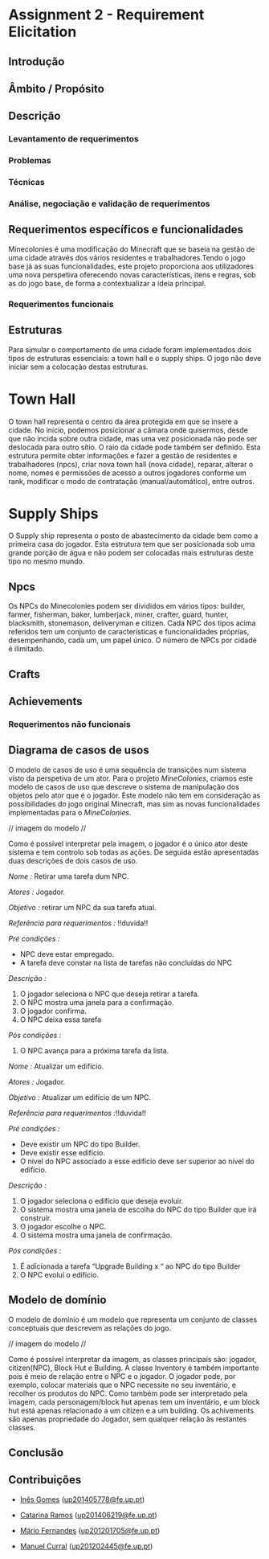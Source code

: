 # Assignment 2 - Requirement Elicitation #

## Introdução ##


## Âmbito / Propósito ##


## Descrição ##

### Levantamento de requerimentos ###

### Problemas ###

### Técnicas ###

### Análise, negociação e validação de requerimentos ###


## Requerimentos específicos e funcionalidades ##

Minecolonies é uma modificação do Minecraft que se baseia na gestão de uma cidade através dos vários residentes e trabalhadores.Tendo o jogo base já as suas funcionalidades, este projeto proporciona aos utilizadores uma nova perspetiva oferecendo novas características, itens e regras, sob as do jogo base, de forma a contextualizar a ideia principal.

### Requerimentos funcionais ###

## Estruturas ##

Para simular o comportamento de uma cidade foram implementados dois tipos de estruturas essenciais: a town hall e o supply ships. O jogo não deve iniciar sem a colocação destas estruturas.

# Town Hall #

O town hall representa o centro da área protegida em que se insere a cidade. No início, podemos posicionar a câmara onde quisermos, desde que não incida sobre outra cidade, mas uma vez posicionada não pode ser deslocada para outro sítio. O raio da cidade pode também ser definido.
Esta estrutura permite obter informações e fazer a gestão de residentes e trabalhadores (npcs), criar nova town hall (nova cidade), reparar, alterar o nome, nomes e permissões de acesso a outros jogadores conforme um rank, modificar o modo de contratação (manual/automático), entre outros.

# Supply Ships #

O Supply ship representa o posto de abastecimento da cidade bem como a primeira casa do jogador. Esta estrutura tem que ser posicionada sob uma grande porção de água e não podem ser colocadas mais estruturas deste tipo no mesmo mundo.

## Npcs ##

Os NPCs do Minecolonies podem ser divididos em vários tipos: builder, farmer, fisherman, baker, lumberjack, miner, crafter, guard, hunter, blacksmith, stonemason, deliveryman e citizen. Cada NPC dos tipos acima referidos tem um conjunto de características e funcionalidades próprias, desempenhando, cada um, um papel único. O número de NPCs por cidade é ilimitado.

## Crafts ##

## Achievements ##

### Requerimentos não funcionais ###


## Diagrama de casos de usos ##

O modelo de casos de uso é uma sequência de transições num sistema visto da perspetiva de um ator.
Para o projeto *MineColonies*, criamos este modelo de casos de uso que descreve o sistema de manipulação dos objetos pelo ator que é o jogador. Este modelo não tem em consideração as possibilidades do jogo original Minecraft, mas sim as novas funcionalidades implementadas para o *MineColonies*.


// imagem do modelo //


Como é possível interpretar pela imagem, o jogador é o único ator deste sistema e tem controlo sob todas as ações. De seguida estão apresentadas duas descrições de dois casos de uso.

*Nome :* Retirar uma tarefa dum NPC.

*Atores :* Jogador.

*Objetivo :* retirar um NPC da sua tarefa atual.

*Referência para requerimentos :* !!duvida!!

*Pré condições :* 

* NPC deve estar empregado.
* A tarefa deve constar na lista de tarefas não concluídas do NPC

*Descrição :*

1. O jogador seleciona o NPC que deseja retirar a tarefa.
2. O NPC mostra uma janela para a confirmação.
3. O jogador confirma.
4. O NPC deixa essa tarefa

*Pós condições :*

1. O NPC avança para a próxima tarefa da lista.


*Nome :* Atualizar um edifício.

*Atores :* Jogador.

*Objetivo :* Atualizar um edifício de um NPC.

*Referência para requerimentos :*!!duvida!!

*Pré condições :*

* Deve existir um NPC do tipo Builder.
* Deve existir esse edifício.
* O nível do NPC associado a esse edifício deve ser superior ao nível do edifício.

*Descrição :*

1. O jogador seleciona o edifício que deseja evoluir.
2. O sistema mostra uma janela de escolha do NPC do tipo Builder que irá construir.
3. O jogador escolhe o NPC.
4. O sistema mostra uma janela de confirmação.

*Pós condições :*

1. É adicionada a tarefa “Upgrade Building x “ ao NPC do tipo Builder
2. O NPC evoluí o edifício.



## Modelo de domínio ##

O modelo de domínio é um modelo que representa um conjunto de classes conceptuais que descrevem as relações do jogo.


// imagem do modelo //


Como é possível interpretar da imagem, as classes principais são: jogador, citizen(NPC), Block Hut e Building. A classe Inventory é também importante pois é meio de relação entre o NPC e o jogador. O jogador pode, por exemplo, colocar materiais que o NPC necessite no seu inventário, e recolher os produtos do NPC. 
Como também pode ser interpretado pela imagem, cada personagem/block hut apenas tem um inventário, e um block hut está apenas relacionado a um citizen e a um building. 
Os achivements são apenas propriedade do Jogador, sem qualquer relação às restantes classes.

## Conclusão ##


## Contribuições ##

* [Inês Gomes](https://github.com/inesgomes) (up201405778@fe.up.pt)

* [Catarina Ramos](https://github.com/catramos96) (up201406219@fe.up.pt)

* [Mário Fernandes](https://github.com/MarioFernandes73) (up201201705@fe.up.pt) 

* [Manuel Curral](https://github.com/Camolas)  (up201202445@fe.up.pt)
